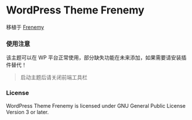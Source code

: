 # WordPress Theme Frenemy

移植于 [Frenemy](https://github.com/JaxsonWang/Frenemy) 

### 使用注意

该主题可以在 WP 平台正常使用，部分缺失功能在未来添加，如果需要请安装插件替代！

> 启动主题后请关闭前端工具栏


### License

WordPress Theme Frenemy is licensed under GNU General Public License Version 3 or later.

